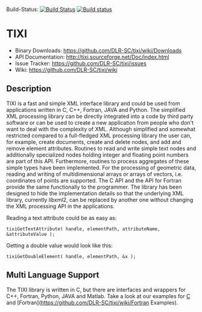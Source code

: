 Build-Status: [![Build Status](https://travis-ci.org/DLR-SC/tixi.svg?branch=master)](https://travis-ci.org/DLR-SC/tixi) [![Build status](https://ci.appveyor.com/api/projects/status/mhcsgq5smp8at4sx/branch/master?svg=true)](https://ci.appveyor.com/project/rainman110/tixi/branch/master)

# TIXI #

 - Binary Downloads:  https://github.com/DLR-SC/tixi/wiki/Downloads
 - API Documentation: http://tixi.sourceforge.net/Doc/index.html
 - Issue Tracker:     https://github.com/DLR-SC/tixi/issues
 - Wiki:              https://github.com/DLR-SC/tixi/wiki
 
## Description ##
TIXI is a fast and simple XML interface library and could be used from applications written in C, C++, Fortran, JAVA and Python.
The simplified XML processing library can be directly integrated into a code by third party software or can be used to create a new application from people who don't want to deal with the complexity of XML. Although simplified and somewhat restricted compared to a full-fledged XML processing library the user can, for example, create documents, create and delete nodes, and add and remove element attributes. Routines to read and write simple text nodes and additionally specialized nodes holding integer and floating point numbers are part of this API. Furthermore, routines to process aggregates of these simple types have been implemented. For the processing of geometric data, reading and writing of multidimensional arrays or arrays of vectors, i.e. coordinates of points are supported. The C API and the API for Fortran provide the same functionally to the programmer. The library has been designed to hide the implementation details so that the underlying XML library, currently libxml2, can be replaced by another one without changing the XML processing API in the applications.

Reading a text attribute could be as easy as:

```
tixiGetTextAttribute( handle, elementPath, attributeName, &attributeValue );
```

Getting a double value would look like this:
```
tixiGetDoubleElement( handle, elementPath, &x );
```

## Multi Language Support ##
The TIXI library is written in C, but there are interfaces and wrappers for C++, Fortran, Python, JAVA and Matlab. Take a look at our examples for [C](https://github.com/DLR-SC/tixi/wiki/CExamples) and [Fortran](https://github.com/DLR-SC/tixi/wiki/Fortran Examples).
